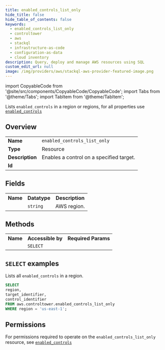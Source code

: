```yaml
---
title: enabled_controls_list_only
hide_title: false
hide_table_of_contents: false
keywords:
  - enabled_controls_list_only
  - controltower
  - aws
  - stackql
  - infrastructure-as-code
  - configuration-as-data
  - cloud inventory
description: Query, deploy and manage AWS resources using SQL
custom_edit_url: null
image: /img/providers/aws/stackql-aws-provider-featured-image.png
---
```


import CopyableCode from '@site/src/components/CopyableCode/CopyableCode';
import Tabs from '@theme/Tabs';
import TabItem from '@theme/TabItem';

Lists <code>enabled_controls</code> in a region or regions, for all properties use <a href="/providers/aws/serviceName/enabled_controls/"><code>enabled_controls</code></a>

## Overview
<table><tbody>
<tr><td><b>Name</b></td><td><code>enabled_controls_list_only</code></td></tr>
<tr><td><b>Type</b></td><td>Resource</td></tr>
<tr><td><b>Description</b></td><td>Enables a control on a specified target.</td></tr>
<tr><td><b>Id</b></td><td><CopyableCode code="aws.controltower.enabled_controls_list_only" /></td></tr>
</tbody></table>

## Fields
<table><tbody><tr><th>Name</th><th>Datatype</th><th>Description</th></tr><tr><td><CopyableCode code="region" /></td><td><code>string</code></td><td>AWS region.</td></tr>
</tbody></table>

## Methods

<table><tbody>
  <tr>
    <th>Name</th>
    <th>Accessible by</th>
    <th>Required Params</th>
  </tr>
  <tr>
    <td><CopyableCode code="list_resources" /></td>
    <td><code>SELECT</code></td>
    <td><CopyableCode code="region" /></td>
  </tr>
</tbody></table>

## `SELECT` examples
Lists all <code>enabled_controls</code> in a region.
```sql
SELECT
region,
target_identifier,
control_identifier
FROM aws.controltower.enabled_controls_list_only
WHERE region = 'us-east-1';
```


## Permissions

For permissions required to operate on the <code>enabled_controls_list_only</code> resource, see <a href="/providers/aws/controltower/enabled_controls/#permissions"><code>enabled_controls</code></a>

